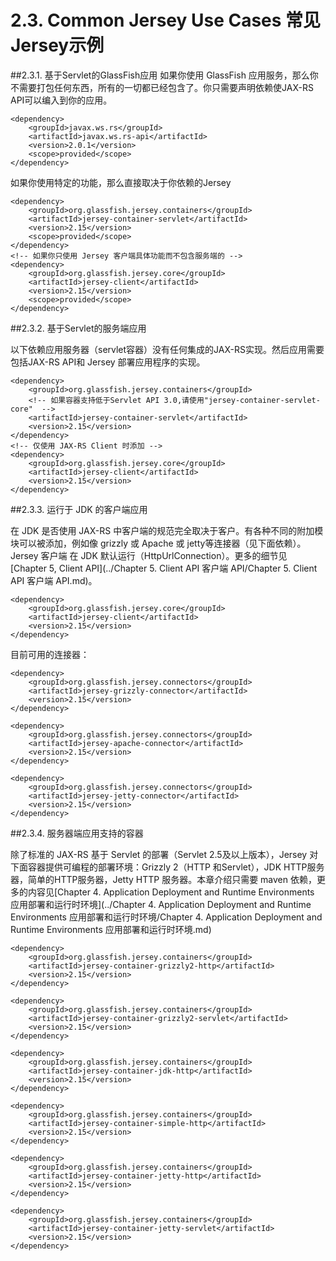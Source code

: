 2.3. Common Jersey Use Cases 常见Jersey示例
========================

##2.3.1. 基于Servlet的GlassFish应用
如果你使用 GlassFish 应用服务，那么你不需要打包任何东西，所有的一切都已经包含了。你只需要声明依赖使JAX-RS API可以编入到你的应用。
	
	<dependency>
	    <groupId>javax.ws.rs</groupId>
	    <artifactId>javax.ws.rs-api</artifactId>
	    <version>2.0.1</version>
	    <scope>provided</scope>
	</dependency>

如果你使用特定的功能，那么直接取决于你依赖的Jersey

	<dependency>
	    <groupId>org.glassfish.jersey.containers</groupId>
	    <artifactId>jersey-container-servlet</artifactId>
	    <version>2.15</version>
	    <scope>provided</scope>
	</dependency>
	<!-- 如果你只使用 Jersey 客户端具体功能而不包含服务端的 -->
	<dependency>
	    <groupId>org.glassfish.jersey.core</groupId>
	    <artifactId>jersey-client</artifactId>
	    <version>2.15</version>
	    <scope>provided</scope>
	</dependency>

##2.3.2. 基于Servlet的服务端应用

以下依赖应用服务器（servlet容器）没有任何集成的JAX-RS实现。然后应用需要包括JAX-RS API和 Jersey 部署应用程序的实现。

	<dependency>
	    <groupId>org.glassfish.jersey.containers</groupId>
	    <!-- 如果容器支持低于Servlet API 3.0,请使用"jersey-container-servlet-core"  -->
	    <artifactId>jersey-container-servlet</artifactId>
	    <version>2.15</version>
	</dependency>
	<!-- 仅使用 JAX-RS Client 时添加 -->
	<dependency>
	    <groupId>org.glassfish.jersey.core</groupId>
	    <artifactId>jersey-client</artifactId>
	    <version>2.15</version>
	</dependency>

##2.3.3. 运行于 JDK 的客户端应用

在 JDK 是否使用 JAX-RS 中客户端的规范完全取决于客户。有各种不同的附加模块可以被添加，例如像 grizzly 或 Apache 或 jetty等连接器（见下面依赖）。Jersey 客户端 在 JDK 默认运行（HttpUrlConnection）。更多的细节见 [Chapter 5, Client API](../Chapter 5. Client API 客户端 API/Chapter 5. Client API 客户端 API.md)。

	<dependency>
	    <groupId>org.glassfish.jersey.core</groupId>
	    <artifactId>jersey-client</artifactId>
	    <version>2.15</version>
	</dependency>

目前可用的连接器：

	<dependency>
	    <groupId>org.glassfish.jersey.connectors</groupId>
	    <artifactId>jersey-grizzly-connector</artifactId>
	    <version>2.15</version>
	</dependency>
	 
	<dependency>
	    <groupId>org.glassfish.jersey.connectors</groupId>
	    <artifactId>jersey-apache-connector</artifactId>
	    <version>2.15</version>
	</dependency>
	 
	<dependency>
	    <groupId>org.glassfish.jersey.connectors</groupId>
	    <artifactId>jersey-jetty-connector</artifactId>
	    <version>2.15</version>
	</dependency>

##2.3.4. 服务器端应用支持的容器

除了标准的 JAX-RS 基于 Servlet 的部署（Servlet 2.5及以上版本），Jersey 对下面容器提供可编程的部署环境：Grizzly 2（HTTP 和Servlet），JDK HTTP服务器，简单的HTTP服务器，Jetty HTTP 服务器。本章介绍只需要 maven 依赖，更多的内容见[Chapter 4. Application Deployment and Runtime Environments 应用部署和运行时环境](../Chapter 4. Application Deployment and Runtime Environments 应用部署和运行时环境/Chapter 4. Application Deployment and Runtime Environments 应用部署和运行时环境.md)
	
	<dependency>
	    <groupId>org.glassfish.jersey.containers</groupId>
	    <artifactId>jersey-container-grizzly2-http</artifactId>
	    <version>2.15</version>
	</dependency>
	 
	<dependency>
	    <groupId>org.glassfish.jersey.containers</groupId>
	    <artifactId>jersey-container-grizzly2-servlet</artifactId>
	    <version>2.15</version>
	</dependency>
	 
	<dependency>
	    <groupId>org.glassfish.jersey.containers</groupId>
	    <artifactId>jersey-container-jdk-http</artifactId>
	    <version>2.15</version>
	</dependency>
	 
	<dependency>
	    <groupId>org.glassfish.jersey.containers</groupId>
	    <artifactId>jersey-container-simple-http</artifactId>
	    <version>2.15</version>
	</dependency>
	 
	<dependency>
	    <groupId>org.glassfish.jersey.containers</groupId>
	    <artifactId>jersey-container-jetty-http</artifactId>
	    <version>2.15</version>
	</dependency>
	 
	<dependency>
	    <groupId>org.glassfish.jersey.containers</groupId>
	    <artifactId>jersey-container-jetty-servlet</artifactId>
	    <version>2.15</version>
	</dependency>

 